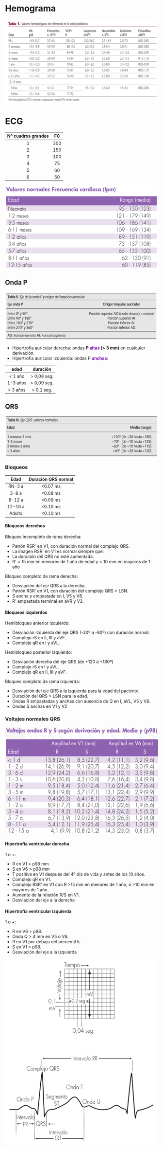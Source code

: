 # Hemograma

![hemograma](hemograma.png)

# ECG

| Nº cuadros grandes | FC |
|:------------------:|:--:|
| 1   | 300 |
| 2   | 150 |
| 3   | 100 |
| 4   | 75 |
| 5   | 60 |
| 6   | 50 |

![fc_edad](fc_edad.png)

## Onda P
![eje_onda_p](eje_onda_p.png)

- Hipertrofia auricular derecha: ondas **P  <b><span style="color:#7707aa">altas</span></b>  (>  3  mm)**  en  cualquier  derivación.
- Hipertrofia auricular izquierda: ondas P <b><span style="color:#7707aa">anchas</span></b>:

| edad | duración |
|:----:|:--------:|
| < 1 año  | > 0,08 seg. |
| 1-3 años | > 0,09 seg. |
| > 3 años | > 0,1 seg. |

## QRS
![eje_qrs_edad](qrs_edad.png)

### Bloqueos

| Edad | Duración QRS normal |
|:----:|:------------:|
| RN-3 a | <0.07 ms |
| 3-8 a | <0.08 ms |
| 8-12 a | <0.09 ms |
| 12-16 a | <0.10 ms |
| Adulto | <0.10 ms |

#### Bloqueos derechos
Bloqueo incompleto de rama derecha:
- Patrón RSR' en V1, con duración normal del complejo QRS.
- La imagen RSR' en V1 es normal siempre que:
- La duración del QRS no esté aumentada. 
- R' < 15 mm en menores de 1 año de edad y < 10 mm en mayores de 1 año

Bloqueo completo de rama derecha:
- Desviación del eje QRS a la derecha.
- Patrón RSR' en V1, con duración del complejo QRS > LSN.
- S ancha y empastada en I, V5 y V6.
- R' empastada terminal en aVR y V2.

#### Bloqueos izquierdos
Hemibloqueo anterior izquierdo:
- Desviación izquierda del eje QRS (-30º a -90º) con duración normal.
- Complejo rS en II, III y aVF.
- Complejo qR en I y aVL.

Hemibloqueo posterior izquierdo:
- Desviación derecha del eje QRS (de +120 a +180º)
- Complejo rS en I y aVL.
- Complejo qR en II, III y aVF.

Bloqueo completo de rama izquierda:
- Desviación del eje QRS a la izquierda para la edad del paciente.
- Duración del QRS > LSN para la edad.
- Ondas R empastadas y anchas con ausencia de Q en I, aVL, V5 y V6.
- Ondas S anchas en V1 y V2

### Voltajes normales QRS

![voltaje_qrs](voltaje_qrs_1.png)

#### Hipertrofia ventricular derecha
1 o +:
- R en V1 > p98 mm
- S en V6 > p98 mm
- T positiva en V1 después del 4º día de vida y antes de los 10 años.
- Complejo qR en V1.
- Complejo RSR' en V1 con R ́>15 mm en menores de 1 año; ó >10 mm en mayores de 1 año.
- Aumento de la relación R/S en V1.
- Desviación del eje a la derecha

#### Hipertrofia ventricular izquierda
1 o +:
- R en V6 > p98.
- Onda Q > 4 mm en V5 o V6. 
- R en V1 por debajo del percentil 5.   
- S en V1 > p98.  
- Desviación del eje a la izquierda



![ecg_ondas](ecg_ondas.png)